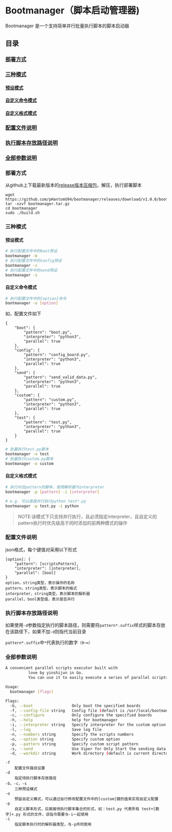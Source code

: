# **Bootmanager（脚本启动管理器)**

Bootmanager 是一个支持简单并行批量执行脚本的脚本启动器

## **目录**

### [部署方式](###部署方式)
### [三种模式](###三种模式)
#### [预设模式](#预设模式)
#### [自定义命令模式](#自定义命令模式)
#### [自定义格式模式](#自定义格式模式)
### [配置文件说明](#配置文件说明)
### [执行脚本存放路径说明](#执行脚本存放路径说明)
### [全部参数说明](#全部参数说明)

### **部署方式**

从github上下载最新版本的[release版本压缩包](https://github.com/pHantomU94/bootmanager/releases)，解压，执行部署脚本

```
wget https://github.com/pHantomU94/bootmanager/releases/download/v1.0.0/bootmanager.tar.gz
tar -xzvf bootmanager.tar.gz
cd bootmanager
sudo ./build.sh
```

### **三种模式**
#### **预设模式**

```bash
# 执行配置文件中的boot预设
bootmanager -b 
# 执行配置文件中的config预设
bootmanager -c 
# 执行配置文件中的send预设
bootmanager -s 
```

#### **自定义命令模式**
```bash
# 执行配置文件中的[option]命令
bootmanager -o [option]
```
如，配置文件如下
```
{
    "boot": {
        "pattern": "boot.py",
        "interpreter": "python3",
        "parallel": true
    },
    "config": {
        "pattern": "config_board.py",
        "interpreter": "python3",
        "parallel": true
    },
    "send": {
        "pattern": "send_valid_data.py",
        "interpreter": "python3",
        "parallel": true
    },
    "custom": {
        "pattern": "custom.py",
        "interpreter": "python3",
        "parallel": true
    },
    "test": {
        "pattern": "test.py",
        "interpreter": "python3",
        "parallel": true
    }
}
```
```bash
# 批量执行test.py脚本
bootmanager -o test 
# 批量执行custom.py脚本
bootmanager -o custom 
```

#### **自定义格式模式**

```bash
# 执行对应pattern的脚本，使用解析器为interpreter
bootmanager -p [pattern] -i [interpreter]
```
```bash
# e.g. 可以直接并行执行python test*.py
bootmanager -p test.py -i python 
```

>NOTE:该模式下只支持并行执行，且必须指定interpreter，且自定义的pattern执行时优先级高于同时添加的前两种模式的操作

### **配置文件说明**

json格式，每个键值对采用以下形式
```
[option]: {
	"pattern": [scriptsPattern],
	"interpreter": [interpreter],
	"parallel": [bool]
}
option，string类型，表示操作的名称
pattern，string类型，表示脚本的格式
interpreter，string类型，表示脚本的解析器
parallel，bool类型值，表示是否并行
```

### **执行脚本存放路径说明**

如果使用`-d`参数指定执行的脚本路径，则需要将`pattern*.suffix`样式的脚本存放在该路径下，如果不加`-d`则指代当前目录

`pattern*.suffix`中`*`代表执行的数字`（0~∞）`

### **全部参数说明**
```bash
A convenient parallel scripts executor built with
          love by yinshijun in Go.
          You can use it to easily execute a series of parallel scripts.

Usage:
  bootmanager [flags]

Flags:
  -b, --boot                 Only boot the specified boards
  -f, --config-file string   Config file (default is /usr/local/bootmanager/config.json) (default "/usr/local/bootmanager/config.json")
  -c, --configure            Only configure the specified boards
  -h, --help                 help for bootmanager
  -i, --interpreter string   Specify interpreter for the custom option
  -l, --log                  Save log file
  -n, --numbers string       Specify the scripts numbers
  -o, --option string        Specify custom option
  -p, --pattern string       Specify custom script pattern
  -s, --send                 Use Viper for Only Start the sending data program of the specified board
  -d, --workdir string       Work directory (default is current directory)
```

```
-f  
    配置文件路径设置
-d  
    指定待执行脚本存放路径
-b，-c，-s  
    三种预设模式
-o  
    预留自定义模式，可以通过自行修改配置文件中的[custom]键的值来实现自定义配置
-p  
    自定义脚本形式，后面接待执行脚本集合的形式，如：test.py 代表所有 test+[数字]+.py 形式的文件，该指令需要与-i一起使用
-i  
    指定脚本执行时的解析器类型，与-p共同使用 
```
